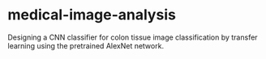 # medical-image-analysis
Designing a CNN classifier for colon tissue image classification by transfer learning using the pretrained AlexNet network.
